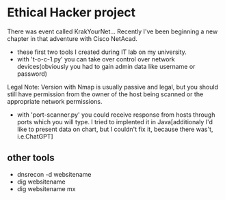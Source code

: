 # Ethical Hacker project
 There was event called KrakYourNet... Recently I've been beginning a new chapter in that adventure with Cisco NetAcad.
 - these first two tools I created during IT lab on my university.
 - with 't-o-c-1.py' you can take over control over network devices(obviously you had to gain admin data like username or password)
 
Legal Note:
Version with Nmap is usually passive and legal, but you should still have permission from the owner of the host being scanned or 
the appropriate network permissions.

- with 'port-scanner.py' you could receive response from hosts through ports which you will type. I tried to implented it in Java[additionaly
I'd like to present data on chart, but I couldn't fix it, because there was't, i.e.ChatGPT]

## other tools

- dnsrecon -d websitename
- dig websitename
- dig websitename mx

